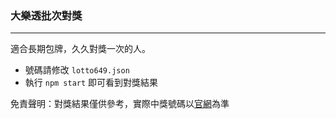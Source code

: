 ### 大樂透批次對獎
---
適合長期包牌，久久對獎一次的人。

* 號碼請修改 `lotto649.json`
* 執行 `npm start` 即可看到對獎結果


免責聲明：對獎結果僅供參考，實際中獎號碼以[官網](https://www.taiwanlottery.com.tw/lotto/Lotto649/history.aspx)為準
